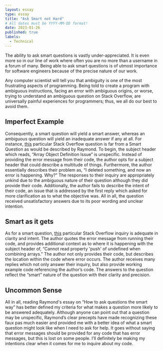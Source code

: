 ```yaml
---
layout: essay
type: essay
title: "Ask Smart not Hard"
# All dates must be YYYY-MM-DD format!
date: 2023-01-26
published: true
labels:
  - Technical
---
```


The ability to ask smart questions is vastly under-appreciated. It is even more so in our line of work where often you are no more than a username in a forum of many. Being able to ask smart questions is of utmost importance for software engineers because of the precise nature of our work. 

Any computer scientist will tell you that ambiguity is one of the most frustrating aspects of programming. Being told to create a program with ambiguous instructions, facing an error with ambiguous origins, or worse, trying to understand an ambiguous question on Stack Overflow, are universally painful experiences for programmers; thus, we all do our best to avoid them. 

## Imperfect Example

Consequently, a smart question will yield a smart answer, whereas an ambiguous question will yield an inadequate answer if any at all. For instance, [this](https://stackoverflow.com/questions/75254169/array-object-definition-issue) particular Stack Overflow question is far from a Smart Question as would be described by Raymond. To begin, the subject header which reads, “Array Object Definition Issue” is unspecific. Instead of providing the error message from their code, the author opts for a subject header that could describe a multitude of things. Furthermore, the author essentially describes their problem as, “I deleted something, and now an error is happening. Why?” The responses to their inquiry are appropriately unkind due to the ambiguous nature of their question although they did provide their code. Additionally, the author fails to describe the intent of their code, an issue that is addressed by the first reply which asked for more clarification as to what the objective was. All in all, the question received unsatisfactory answers due to its poor wording and unclear intention.

## Smart as it gets

As for a smart question, [this](https://stackoverflow.com/questions/24841476/cannot-read-property-push-of-undefined-when-combining-arrays) particular Stack Overflow inquiry is adequate in clarity and intent. The author quotes the error message from running their code, and provides additional context as to where it is happening with the subject header of, “Cannot read property 'push' of undefined when combining arrays.” The author not only provides their code, but describes the location within the code where error occurs. The author receives many replies which not only answer their inquiry, but also provide working example code referencing the author’s code. The answers to the question reflect the “smart” nature of the question with their clarity and precision.

## Uncommon Sense

All in all, reading Raymond's essay on “How to ask questions the smart way” has better defined my criteria for what makes a question more likely to be answered adequately. Although anyone can point out that a question may be unspecific, Raymond’s clear precepts have made recognizing these faux pas much easier and provided me with a better idea of what a smart question might look like when I need to ask for help. It goes without saying that error messages should be provided for any code that has error messages, but this is lost on some people. I’ll definitely be making my intentions clear when it comes for me to inquire about my code.

